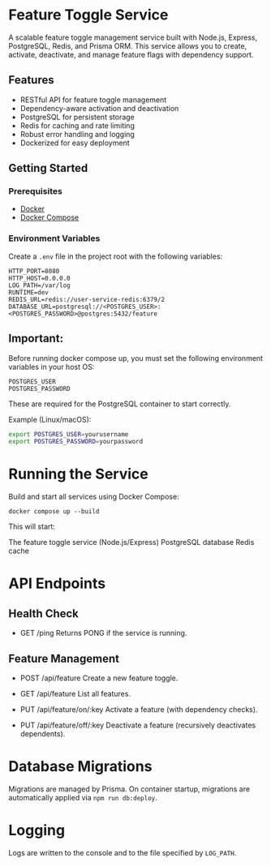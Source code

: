# Feature Toggle Service

A scalable feature toggle management service built with Node.js, Express, PostgreSQL, Redis, and Prisma ORM. This service allows you to create, activate, deactivate, and manage feature flags with dependency support.

## Features

- RESTful API for feature toggle management
- Dependency-aware activation and deactivation
- PostgreSQL for persistent storage
- Redis for caching and rate limiting
- Robust error handling and logging
- Dockerized for easy deployment


## Getting Started

### Prerequisites

- [Docker](https://www.docker.com/get-started)
- [Docker Compose](https://docs.docker.com/compose/install/)

### Environment Variables

Create a `.env` file in the project root with the following variables:

```env
HTTP_PORT=8080
HTTP_HOST=0.0.0.0
LOG_PATH=/var/log
RUNTIME=dev
REDIS_URL=redis://user-service-redis:6379/2
DATABASE_URL=postgresql://<POSTGRES_USER>:<POSTGRES_PASSWORD>@postgres:5432/feature
```

## Important:
Before running docker compose up, you must set the following environment variables in your host OS:

```env
POSTGRES_USER
POSTGRES_PASSWORD
```
These are required for the PostgreSQL container to start correctly.

Example (Linux/macOS):

```bash
export POSTGRES_USER=yourusername
export POSTGRES_PASSWORD=yourpassword
```

# Running the Service
Build and start all services using Docker Compose:

```docker
docker compose up --build
```

This will start:

The feature toggle service (Node.js/Express)
PostgreSQL database
Redis cache

# API Endpoints

## Health Check
* GET /ping
    Returns PONG if the service is running.

## Feature Management

* POST /api/feature
    Create a new feature toggle.

* GET /api/feature
    List all features.

* PUT /api/feature/on/:key
    Activate a feature (with dependency checks).

* PUT /api/feature/off/:key
    Deactivate a feature (recursively deactivates dependents).


# Database Migrations
Migrations are managed by Prisma.
On container startup, migrations are automatically applied via `npm run db:deploy`.

# Logging
Logs are written to the console and to the file specified by `LOG_PATH`.

